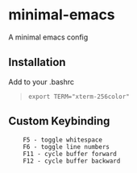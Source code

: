 # minimal-emacs
A minimal emacs config

## Installation

Add to your .bashrc

> `export TERM="xterm-256color"`

## Custom Keybinding
```
	F5 - toggle whitespace
	F6 - toggle line numbers
	F11 - cycle buffer forward
	F12 - cycle buffer backward
```